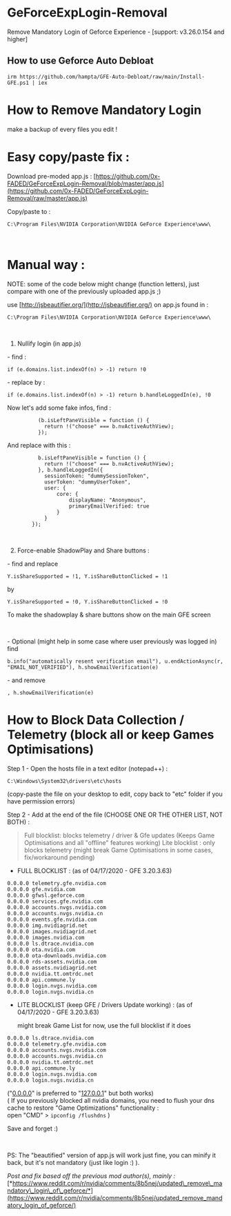 # GeForceExpLogin-Removal
Remove Mandatory Login of Geforce Experience - [support: v3.26.0.154 and higher]

## How to use Geforce Auto Debloat

```
irm https://github.com/hampta/GFE-Auto-Debloat/raw/main/Install-GFE.ps1 | iex
```

# How to Remove Mandatory Login  

make a backup of every files you edit !

# Easy copy/paste fix :  

Download pre-moded app.js : [https://github.com/0x-FADED/GeForceExpLogin-Removal/blob/master/app.js](https://github.com/0x-FADED/GeForceExpLogin-Removal/raw/master/app.js)

Copy/paste to :

    C:\Program Files\NVIDIA Corporation\NVIDIA GeForce Experience\www\

&#x200B;

# Manual way :  
NOTE: some of the code below might change (function letters), just compare with one of the previously uploaded app.js ;)  

use [http://jsbeautifier.org/](http://jsbeautifier.org/) on app.js found in :  

    C:\Program Files\NVIDIA Corporation\NVIDIA GeForce Experience\www\

&#x200B;

1. Nullify login (in app.js)  

\- find :  

    if (e.domains.list.indexOf(n) > -1) return !0

\- replace by :  

    if (e.domains.list.indexOf(n) > -1) return b.handleLoggedIn(e), !0

Now let's add some fake infos, find :
  
              (b.isLeftPaneVisible = function () {
                return !("choose" === b.nvActiveAuthView);
              });

And replace with this : 

              b.isLeftPaneVisible = function () {
                return !("choose" === b.nvActiveAuthView);
              }, b.handleLoggedIn({
                sessionToken: "dummySessionToken",
                userToken: "dummyUserToken",
                user: {
                    core: {
                        displayName: "Anonymous",
                        primaryEmailVerified: true
                    }
                }
            });

&#x200B;

2. Force-enable ShadowPlay and Share buttons :

\-  find and replace

    Y.isShareSupported = !1, Y.isShareButtonClicked = !1

by

    Y.isShareSupported = !0, Y.isShareButtonClicked = !0

To make the shadowplay & share buttons show on the main GFE screen

&#x200B;

\- Optional (might help in some case where user previously was logged in) find   


    b.info("automatically resent verification email"), u.endActionAsync(r, "EMAIL_NOT_VERIFIED"), h.showEmailVerification(e)  

\-  and remove  

    , h.showEmailVerification(e)

# How to Block Data Collection / Telemetry (block all or keep Games Optimisations)

Step 1 - Open the hosts file in a text editor (notepad++) :

    C:\Windows\System32\drivers\etc\hosts 

(copy-paste the file on your desktop to edit, copy back to "etc" folder if you have permission errors)

Step 2 - Add at the end of the file (CHOOSE ONE OR THE OTHER LIST, NOT BOTH) :  
> Full blocklist: blocks telemetry / driver & Gfe updates (Keeps Game Optimisations and all "offline" features working)
> Lite blocklist : only blocks telemetry (might break Game Optimisations in some cases, fix/workaround pending)

- FULL BLOCKLIST : (as of 04/17/2020 - GFE 3.20.3.63)  

`0.0.0.0 telemetry.gfe.nvidia.com`  
`0.0.0.0 gfe.nvidia.com`  
`0.0.0.0 gfwsl.geforce.com`  
`0.0.0.0 services.gfe.nvidia.com`  
`0.0.0.0 accounts.nvgs.nvidia.com`  
`0.0.0.0 accounts.nvgs.nvidia.cn`  
`0.0.0.0 events.gfe.nvidia.com`  
`0.0.0.0 img.nvidiagrid.net`  
`0.0.0.0 images.nvidiagrid.net`  
`0.0.0.0 images.nvidia.com`  
`0.0.0.0 ls.dtrace.nvidia.com`  
`0.0.0.0 ota.nvidia.com`  
`0.0.0.0 ota-downloads.nvidia.com`  
`0.0.0.0 rds-assets.nvidia.com`  
`0.0.0.0 assets.nvidiagrid.net`  
`0.0.0.0 nvidia.tt.omtrdc.net`  
`0.0.0.0 api.commune.ly`  
`0.0.0.0 login.nvgs.nvidia.com`  
`0.0.0.0 login.nvgs.nvidia.cn`  


- LITE BLOCKLIST (keep GFE / Drivers Update working) : (as of 04/17/2020 - GFE 3.20.3.63)  

    might break Game List for now, use the full blocklist if it does

`0.0.0.0 ls.dtrace.nvidia.com`  
`0.0.0.0 telemetry.gfe.nvidia.com`  
`0.0.0.0 accounts.nvgs.nvidia.com`  
`0.0.0.0 accounts.nvgs.nvidia.cn`  
`0.0.0.0 nvidia.tt.omtrdc.net`  
`0.0.0.0 api.commune.ly`  
`0.0.0.0 login.nvgs.nvidia.com`  
`0.0.0.0 login.nvgs.nvidia.cn`  

("[0.0.0.0](https://0.0.0.0)" is preferred to "[127.0.0.1](https://127.0.0.1)" but both works)  
( If you previously blocked all nvidia domains, you need to flush your dns cache to restore "Game Optimizations" functionality :  
open "CMD" > `ipconfig /flushdns` )

Save and forget :)  

&#x200B;

PS: The "beautified" version of app.js will work just fine, you can minify it back, but it's not mandatory (just like login :) ).

*Post and fix based off the previous mod author(s), mainly :* [*https://www.reddit.com/r/nvidia/comments/8b5nej/updated\_remove\_mandatory\_login\_of\_geforce/*](https://www.reddit.com/r/nvidia/comments/8b5nej/updated_remove_mandatory_login_of_geforce/)
